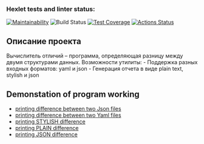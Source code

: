 ### Hexlet tests and linter status:
[![Maintainability](https://api.codeclimate.com/v1/badges/bc953fb0ab378995dab3/maintainability)](https://codeclimate.com/github/ungrome/java-project-71/maintainability)
![Build Status](https://github.com/ungrome/java-project-71/actions/workflows/github_actions.yml/badge.svg)
[![Test Coverage](https://api.codeclimate.com/v1/badges/bc953fb0ab378995dab3/test_coverage)](https://codeclimate.com/github/ungrome/java-project-71/test_coverage)
[![Actions Status](https://github.com/ungrome/java-project-71/actions/workflows/hexlet-check.yml/badge.svg)](https://github.com/ungrome/java-project-71/actions)

## Описание проекта

Вычислитель отличий – программа, определяющая разницу между двумя структурами данных. 
Возможности утилиты:
    - Поддержка разных входных форматов: yaml и json
    - Генерация отчета в виде plain text, stylish и json

## Demonstation of program working
- [printing difference between two Json files](https://asciinema.org/a/j61peSLC6rjUrG7HS5spQmxdt)
- [printing difference between two Yaml files](https://asciinema.org/a/ADVMsfGYxQLVcyGrCIoO8gzTq)
- [printing STYLISH difference](https://asciinema.org/a/vKO96fNC8IhybzwwRzFlTCuap)
- [printing PLAIN difference](https://asciinema.org/a/NQ26DmJpCMi8GltQAxWFcURW4)
- [printing JSON difference](https://asciinema.org/a/KGmJ3D5XlJuTiIm9dJpxlM4cv)

